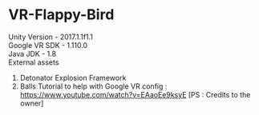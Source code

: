 # VR-Flappy-Bird

 Unity Version - 2017.1.1f1.1  
 Google VR SDK - 1.110.0  
 Java JDK - 1.8  
 External assets  
   1. Detonator Explosion Framework
   2. Balls
 Tutorial to help with Google VR config : https://www.youtube.com/watch?v=EAaoEe9ksyE [PS : Credits to the owner]
